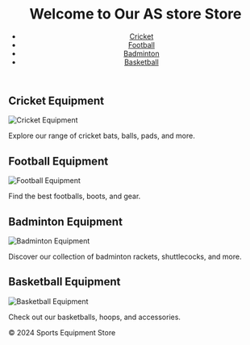 <!DOCTYPE html>
<html lang="en">
<head>
    <meta charset="UTF-8">
    <meta name="viewport" content="width=device-width, initial-scale=1.0">
    <title>Sports Equipment Store</title>
    <link rel="stylesheet" href="styles.css">
</head>
<body>
    <header>
        <h1>Welcome to Our AS store Store</h1>
        <nav>
            <ul>
                <li><a href="#cricket">Cricket</a></li>
                <li><a href="#football">Football</a></li>
                <li><a href="#badminton">Badminton</a></li>
                <li><a href="#basketball">Basketball</a></li>
            </ul>
        </nav>
    </header>
    <main>
        <section id="cricket">
            <h2>Cricket Equipment</h2>
            <img src="images/cricket.jpg" alt="Cricket Equipment">
            <p>Explore our range of cricket bats, balls, pads, and more.</p>
        </section>
        <section id="football">
            <h2>Football Equipment</h2>
            <img src="images/football.jpg" alt="Football Equipment">
            <p>Find the best footballs, boots, and gear.</p>
        </section>
        <section id="badminton">
            <h2>Badminton Equipment</h2>
            <img src="images/badminton.jpg" alt="Badminton Equipment">
            <p>Discover our collection of badminton rackets, shuttlecocks, and more.</p>
        </section>
        <section id="basketball">
            <h2>Basketball Equipment</h2>
            <img src="images/basketball.jpg" alt="Basketball Equipment">
            <p>Check out our basketballs, hoops, and accessories.</p>
        </section>
    </main>
    <footer>
        <p>&copy; 2024 Sports Equipment Store</p>
    </footer>
</body>
</html>
